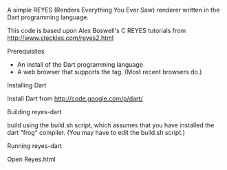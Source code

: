 A simple REYES (Renders Everything You Ever Saw) renderer written in the
Dart programming language.

This code is based upon Alex Boswell's C REYES tutorials from
http://www.steckles.com/reyes2.html

Prerequisites

 + An install of the Dart programming language
 + A web browser that supports the <CANVAS> tag. (Most recent browsers do.)

Installing Dart

Install Dart from http://code.google.com/p/dart/

Building reyes-dart

build using the build.sh script, which assumes that you have installed the dart "frog" compiler. (You may have to edit the build.sh script.)

Running reyes-dart

Open Reyes.html
